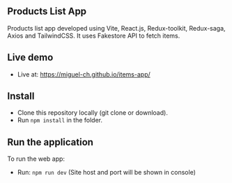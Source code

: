 ## Products List App ##
Products list app developed using Vite, React.js, Redux-toolkit, Redux-saga, Axios and TailwindCSS. It uses Fakestore API to fetch items.

## Live demo
- Live at: https://miguel-ch.github.io/items-app/

## Install

- Clone this repository locally (git clone or download).
- Run `npm install` in the folder.

## Run the application

To run the web app:

- Run: `npm run dev` (Site host and port will be shown in console)
